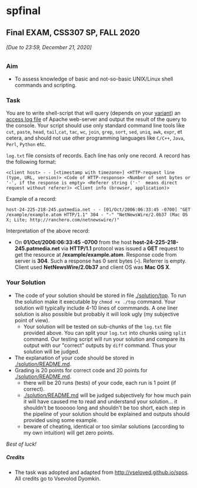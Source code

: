 # spfinal
## Final EXAM, CSS307 SP, FALL 2020
###### \[Due to 23:59, December 21, 2020\]

### Aim
- To assess knowledge of basic and not-so-basic UNIX/Linux shell commands and scripting.

### Task

You are to write shell-script that will query (depends on your [variant](./variants)) an [access log file](http://vseloved.github.io/spos/log.txt.zip) of Apache web-server
and output the result of the query to the console. Your script should use only standard command line tools like `cut`, `paste`, `head`, `tail`,`cat`, `tac`, `wc`, `join`, `grep`, `sort`, `sed`, `uniq`, `awk`, `expr`, et cetera, and should not use other programming languages like `C/C++`, `Java`, `Perl`, `Python` etc.

`log.txt` file consists of records. Each line has only one record. A record has the following format:

```
<client host> - - [<timestamp with timezone>] <HTTP-request line (type, URL, version)> <Code of HTTP-response> <Number of sent bytes or '-', if the response is empty> <Referer string ('-'  means direct request without referer)> <Client info (browser, application)>
```

Example of a record:
```
host-24-225-218-245.patmedia.net - - [01/Oct/2006:06:33:45 -0700] "GET /example/example.atom HTTP/1.1" 304 - "-" "NetNewsWire/2.0b37 (Mac OS X; Lite; http://ranchero.com/netnewswire/)"
```
Interpretation of the above record:
* On **01/Oct/2006:06:33:45 -0700** from the host **host-24-225-218-245.patmedia.net** via **HTTP/1.1** protocol
was issued a **GET** request to get the resource at **/example/example.atom**. Response code from server is **304**. Such a response has 0 sent bytes (**-**). Referrer is empty. Client used **NetNewsWire/2.0b37** and client OS was **Mac OS X**.

### Your Solution

* The code of your solution should be stored in file [./solution/top](./solution/top). To run the solution make it executable by `chmod +x ./top` command. Your solution will typically include 4-10 lines of commmands. A one liner solution is also possible but probably it will look ugly (my subjective point of view).
  - Your solution will be tested on sub-chunks of the `log.txt` file provided above. You can split your `log.txt` into chunks using `split` command. Our testing script will run your solution and compare its output with our "correct" outputs by `diff` command. Thus your solution will be judged.
* The explanation of your code should be stored in [./solution/README.md](./solution/README.md).
* Grading is 20 points for correct code and 20 points for [./solution/README.md](./solution/README.md).
  - there will be 20 runs (tests) of your code, each run is 1 point (if correct).
  - [./solution/README.md](./solution/README.md) will be judged subjectively for how much pain it will have caused me to read and understand your solution... it shouldn't be toooooo long and shouldn't be too short, each step in the pipeline of your solution should be explained and outputs should provided using some example.
  - beware of cheating, identical or too similar solutions (according to my own intuition) will get zero points.


_Best of luck!_

##### Credits
* The task was adopted and adapted from http://vseloved.github.io/spos. All credits go to Vsevolod Dyomkin.
